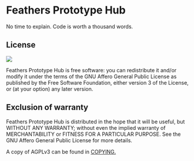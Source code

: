 # Feathers Prototype Hub

No time to explain. Code is worth a thousand words.

## License

![](https://www.gnu.org/graphics/agplv3-155x51.png)

Feathers Prototype Hub is free software: you can redistribute it and/or modify it under the terms of the GNU Affero General Public License as published by the Free Software Foundation, either version 3 of the License, or (at your option) any later version.

## Exclusion of warranty

Feathers Prototype Hub is distributed in the hope that it will be useful, but WITHOUT ANY WARRANTY; without even the implied warranty of MERCHANTABILITY or FITNESS FOR A PARTICULAR PURPOSE. See the GNU Affero General Public License for more details.

A copy of AGPLv3 can be found in [COPYING.](COPYING)
